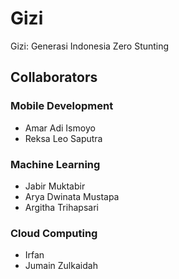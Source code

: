 # Gizi
Gizi: Generasi Indonesia Zero Stunting  

## Collaborators  
### Mobile Development  
- Amar Adi Ismoyo  
- Reksa Leo Saputra  
### Machine Learning  
- Jabir Muktabir  
- Arya Dwinata Mustapa  		
- Argitha Trihapsari  
### Cloud Computing  
- Irfan  
- Jumain Zulkaidah